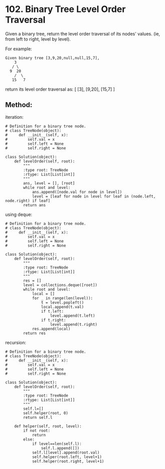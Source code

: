 # 102. Binary Tree Level Order Traversal

Given a binary tree, return the level order traversal of its nodes' values. (ie, from left to right, level by level).

For example:

    Given binary tree [3,9,20,null,null,15,7],
        3
       / \
      9  20
        /  \
       15   7

return its level order traversal as:
    [
      [3],
      [9,20],
      [15,7]
    ]

## Method:

iteration:

    # Definition for a binary tree node.
    # class TreeNode(object):
    #     def __init__(self, x):
    #         self.val = x
    #         self.left = None
    #         self.right = None
    
    class Solution(object):
        def levelOrder(self, root):
            """
            :type root: TreeNode
            :rtype: List[List[int]]
            """
            ans, level = [], [root]
            while root and level:
                ans.append([node.val for node in level])            
                level = [leaf for node in level for leaf in (node.left, node.right) if leaf]
            return ans

using deque:

    # Definition for a binary tree node.
    # class TreeNode(object):
    #     def __init__(self, x):
    #         self.val = x
    #         self.left = None
    #         self.right = None
    
    class Solution(object):
        def levelOrder(self, root):
            """
            :type root: TreeNode
            :rtype: List[List[int]]
            """
            res = []
            level = collections.deque([root])
            while root and level:
                local = []
                for _ in range(len(level)):
                    t = level.popleft()
                    local.append(t.val)
                    if t.left:
                        level.append(t.left)
                    if t.right:
                        level.append(t.right)
                res.append(local)
            return res
            
recursion:

    # Definition for a binary tree node.
    # class TreeNode(object):
    #     def __init__(self, x):
    #         self.val = x
    #         self.left = None
    #         self.right = None
    
    class Solution(object):
        def levelOrder(self, root):
            """
            :type root: TreeNode
            :rtype: List[List[int]]
            """
            self.l=[]
            self.helper(root, 0)
            return self.l
        
        def helper(self, root, level):
            if not root:
                return
            else:
                if level==len(self.l):
                    self.l.append([])
                self.l[level].append(root.val)
                self.helper(root.left, level+1)
                self.helper(root.right, level+1)